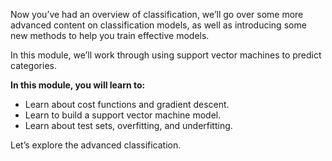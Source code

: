 Now you’ve had an overview of classification, we’ll go over some more advanced content on classification models, as well as introducing some new methods to help you train effective models.

In this module, we’ll work through using support vector machines to predict categories.

**In this module, you will learn to:**

* Learn about cost functions and gradient descent.
* Learn to build a support vector machine model.
* Learn about test sets, overfitting, and underfitting.

Let’s explore the advanced classification.